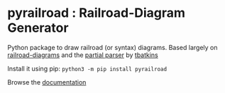 # pyrailroad : Railroad-Diagram Generator

Python package to draw railroad (or syntax) diagrams. Based largely on [railroad-diagrams](https://github.com/tabatkins/railroad-diagrams) and the [partial parser](https://github.com/speced/bikeshed/blob/main/bikeshed/railroadparser.py[) by [tbatkins](https://github.com/tabatkins)

Install it using pip: `python3 -m pip install pyrailroad`

Browse the [documentation](https://epithumia.github.io/pyrailroad/)
